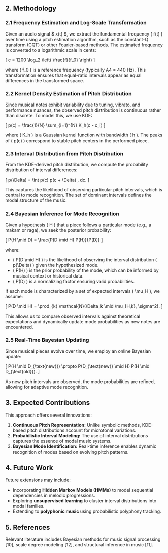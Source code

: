 ## **2. Methodology**

### **2.1 Frequency Estimation and Log-Scale Transformation**
Given an audio signal $ x(t) $, we extract the fundamental frequency \( f(t) \) over time using a pitch estimation algorithm, such as the constant-Q transform (CQT) or other Fourier-based methods. The estimated frequency is converted to a logarithmic scale in cents:

\[
c = 1200 \log_2 \left( \frac{f}{f_0} \right)
\]

where \( f_0 \) is a reference frequency (typically A4 = 440 Hz). This transformation ensures that equal-ratio intervals appear as equal differences in the transformed space.

### **2.2 Kernel Density Estimation of Pitch Distribution**
Since musical notes exhibit variability due to tuning, vibrato, and performance nuances, the observed pitch distribution is continuous rather than discrete. To model this, we use KDE:

\[
p(c) = \frac{1}{N} \sum_{i=1}^{N} K_h(c - c_i)
\]

where \( K_h \) is a Gaussian kernel function with bandwidth \( h \). The peaks of \( p(c) \) correspond to stable pitch centers in the performed piece.

### **2.3 Interval Distribution from Pitch Distribution**
From the KDE-derived pitch distribution, we compute the probability distribution of interval differences:

\[
p(\Delta) = \int p(c) p(c + \Delta) \, dc.
\]

This captures the likelihood of observing particular pitch intervals, which is central to mode recognition. The set of dominant intervals defines the modal structure of the music.

### **2.4 Bayesian Inference for Mode Recognition**
Given a hypothesis \( H \) that a piece follows a particular mode (e.g., a makam or raga), we seek the posterior probability:

\[
P(H \mid D) = \frac{P(D \mid H) P(H)}{P(D)}
\]

where:
- \( P(D \mid H) \) is the likelihood of observing the interval distribution \( p(\Delta) \) given the hypothesized mode.
- \( P(H) \) is the prior probability of the mode, which can be informed by musical context or historical data.
- \( P(D) \) is a normalizing factor ensuring valid probabilities.

If each mode is characterized by a set of expected intervals \( \mu_H \), we assume:

\[
P(D \mid H) = \prod_{k} \mathcal{N}(\Delta_k \mid \mu_{H,k}, \sigma^2).
\]

This allows us to compare observed intervals against theoretical expectations and dynamically update mode probabilities as new notes are encountered.

### **2.5 Real-Time Bayesian Updating**
Since musical pieces evolve over time, we employ an online Bayesian update:

\[
P(H \mid D_{\text{new}}) \propto P(D_{\text{new}} \mid H) P(H \mid D_{\text{old}}).
\]

As new pitch intervals are observed, the mode probabilities are refined, allowing for adaptive mode recognition.

## **3. Expected Contributions**
This approach offers several innovations:
1. **Continuous Pitch Representation:** Unlike symbolic methods, KDE-based pitch distributions account for microtonal variations.
2. **Probabilistic Interval Modeling:** The use of interval distributions captures the essence of modal music systems.
3. **Bayesian Mode Identification:** Real-time inference enables dynamic recognition of modes based on evolving pitch patterns.

## **4. Future Work**
Future extensions may include:
- Incorporating **Hidden Markov Models (HMMs)** to model sequential dependencies in melodic progressions.
- Exploring **unsupervised learning** to cluster interval distributions into modal families.
- Extending to **polyphonic music** using probabilistic polyphony tracking.

## **5. References**
Relevant literature includes Bayesian methods for music signal processing [10], scale degree modeling [12], and structural inference in music [11].
